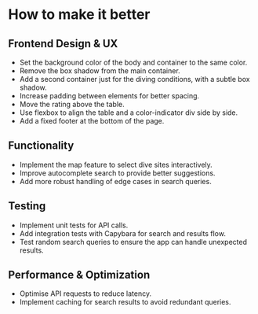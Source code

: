 # How to make it better

## Frontend Design & UX
- Set the background color of the body and container to the same color.
- Remove the box shadow from the main container.
- Add a second container just for the diving conditions, with a subtle box shadow.
- Increase padding between elements for better spacing.
- Move the rating above the table.
- Use flexbox to align the table and a color-indicator div side by side.
- Add a fixed footer at the bottom of the page.

## Functionality
- Implement the map feature to select dive sites interactively.
- Improve autocomplete search to provide better suggestions.
- Add more robust handling of edge cases in search queries.

## Testing
- Implement unit tests for API calls.
- Add integration tests with Capybara for search and results flow.
- Test random search queries to ensure the app can handle unexpected results.

## Performance & Optimization
- Optimise API requests to reduce latency.
- Implement caching for search results to avoid redundant queries.
